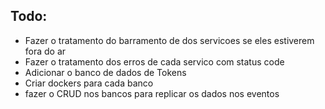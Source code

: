 ## Todo:

* Fazer o tratamento do barramento de dos servicoes se eles estiverem fora do ar
* Fazer o tratamento dos erros de cada servico com status code
* Adicionar o banco de dados de Tokens
* Criar dockers para cada banco
* fazer o CRUD nos bancos para replicar os dados nos eventos